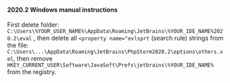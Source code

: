 #### 2020.2 Windows manual instructions
First delete folder:
```C:\Users\%YOUR_USER_NAME%\AppData\Roaming\JetBrains\%YOUR_IDE_NAME%2020.2\eval```
, then delete all `<property name="evlsprt` (search rule) strings from the file:
```C:\Users\...\AppData\Roaming\JetBrains\PhpStorm2020.2\options\others.xml```, then remove `HKEY_CURRENT_USER\Software\JavaSoft\Prefs\jetbrains\%YOUR_IDE_NAME%` from the registry.
